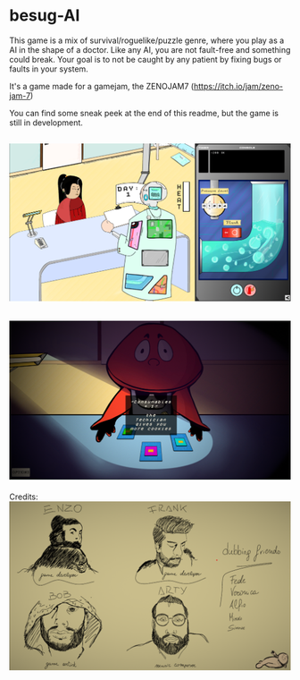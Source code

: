 # besug-AI
 
This game is a mix of survival/roguelike/puzzle genre, where you play as a AI in the shape of a doctor. Like any AI, you are not fault-free and something could break. Your goal is to not be caught by any patient by fixing bugs or faults in your system.

It's a game made for a gamejam, the ZENOJAM7 (https://itch.io/jam/zeno-jam-7)

You can find some sneak peek at the end of this readme, but the game is still in development.

![PlayScene](https://github.com/FrankGameDev/besug-AI/blob/main/Screenshots/dbu3Hb.png)
--------------------------------------------------------------------------------------------
![The technician](https://github.com/FrankGameDev/besug-AI/blob/main/Screenshots/rwA9nq.png)
---
Credits:
![Credits image](https://github.com/FrankGameDev/besug-AI/blob/main/Screenshots/JhpE9n.png)
